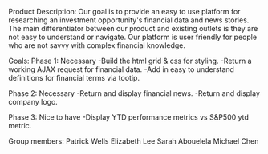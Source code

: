 Product Description:
Our goal is to provide an easy to use platform for researching an investment opportunity's financial data and news stories. The main differentiator between our product and existing outlets is they are not easy to understand or navigate. Our platform is user friendly for people who are not savvy with complex financial knowledge. 

Goals:
Phase 1: Necessary
-Build the html grid & css for styling.
-Return a working AJAX request for financial data.
-Add in easy to understand definitions for financial terms via tootip.

Phase 2: Necessary
-Return and display financial news.
-Return and display company logo.

Phase 3: Nice to have
-Display YTD performance metrics vs S&P500 ytd metric. 

Group members:
Patrick Wells
Elizabeth Lee
Sarah Abouelela
Michael Chen
